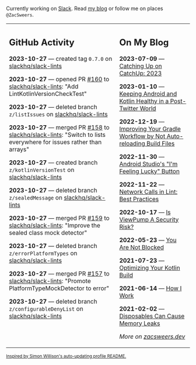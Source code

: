 Currently working on [Slack](https://slack.com/). Read [my blog](https://zacsweers.dev/) or follow me on places `@ZacSweers`.

<table><tr><td valign="top" width="60%">

## GitHub Activity
<!-- githubActivity starts -->
**2023-10-27** — created tag `0.7.0` on [slackhq/slack-lints](https://github.com/slackhq/slack-lints)

**2023-10-27** — opened PR [#160](https://github.com/slackhq/slack-lints/pull/160) to [slackhq/slack-lints](https://github.com/slackhq/slack-lints): "Add LintKotlinVersionCheckTest"

**2023-10-27** — deleted branch `z/listIssues` on [slackhq/slack-lints](https://github.com/slackhq/slack-lints)

**2023-10-27** — merged PR [#158](https://github.com/slackhq/slack-lints/pull/158) to [slackhq/slack-lints](https://github.com/slackhq/slack-lints): "Switch to lists everywhere for issues rather than arrays"

**2023-10-27** — created branch `z/kotlinVersionTest` on [slackhq/slack-lints](https://github.com/slackhq/slack-lints)

**2023-10-27** — deleted branch `z/sealedMessage` on [slackhq/slack-lints](https://github.com/slackhq/slack-lints)

**2023-10-27** — merged PR [#159](https://github.com/slackhq/slack-lints/pull/159) to [slackhq/slack-lints](https://github.com/slackhq/slack-lints): "Improve the sealed class mock detector"

**2023-10-27** — deleted branch `z/errorPlatformTypes` on [slackhq/slack-lints](https://github.com/slackhq/slack-lints)

**2023-10-27** — merged PR [#157](https://github.com/slackhq/slack-lints/pull/157) to [slackhq/slack-lints](https://github.com/slackhq/slack-lints): "Promote PlatformTypeMockDetector to error"

**2023-10-27** — deleted branch `z/configurableDenyList` on [slackhq/slack-lints](https://github.com/slackhq/slack-lints)
<!-- githubActivity ends -->
</td><td valign="top" width="40%">

## On My Blog
<!-- blog starts -->
**2023-07-09** — [Catching Up on CatchUp: 2023](https://www.zacsweers.dev/catching-up-on-catchup-2023/)

**2023-01-10** — [Keeping Android and Kotlin Healthy in a Post-Twitter World](https://www.zacsweers.dev/keeping-android-healthy/)

**2022-12-19** — [Improving Your Gradle Workflow by Not Auto-reloading Build Files](https://www.zacsweers.dev/improving-your-workflow-by-not-auto-reloading-build-files/)

**2022-11-30** — [Android Studio's "I'm Feeling Lucky" Button](https://www.zacsweers.dev/android-studios-im-feeling-lucky-button/)

**2022-11-22** — [Network Calls in Lint: Best Practices](https://www.zacsweers.dev/network-calls-in-lint-best-practices/)

**2022-10-17** — [Is ViewPump A Security Risk?](https://www.zacsweers.dev/is-viewpump-a-security-risk/)

**2022-05-23** — [You Are Not Blocked](https://www.zacsweers.dev/you-are-not-blocked/)

**2021-07-23** — [Optimizing Your Kotlin Build](https://www.zacsweers.dev/optimizing-your-kotlin-build/)

**2021-06-14** — [How I Work](https://www.zacsweers.dev/how-i-work/)

**2021-02-02** — [Disposables Can Cause Memory Leaks](https://www.zacsweers.dev/disposables-can-cause-memory-leaks/)
<!-- blog ends -->
_More on [zacsweers.dev](https://zacsweers.dev/)_
</td></tr></table>

<sub><a href="https://simonwillison.net/2020/Jul/10/self-updating-profile-readme/">Inspired by Simon Willison's auto-updating profile README.</a></sub>
